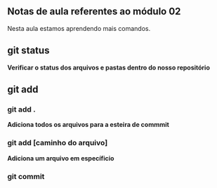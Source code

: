## Notas de aula referentes ao módulo 02

Nesta aula estamos aprendendo mais comandos.

## git status
**Verificar o status dos arquivos e pastas dentro do nosso repositório**

## git add 
### git add .
**Adiciona todos os arquivos para a esteira de commmit**

### git add [caminho do arquivo]
**Adiciona um arquivo em específicio**

### git commit 